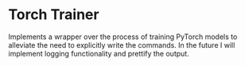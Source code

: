 # Torch Trainer
Implements a wrapper over the process of training PyTorch models to alleviate the need to explicitly write the commands.
In the future I will implement logging functionality and prettify the output.